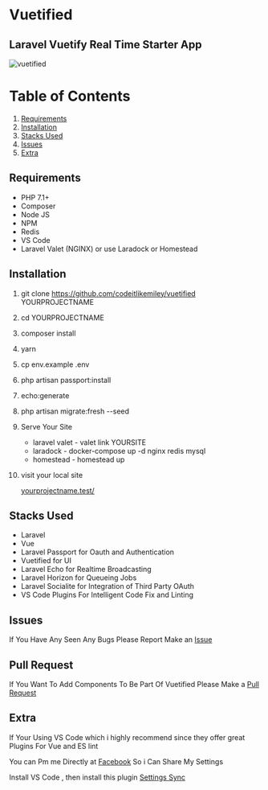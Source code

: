 # Vuetified 
## Laravel Vuetify Real Time Starter App

![vuetified](https://user-images.githubusercontent.com/28816690/34463373-b7649ca8-ee94-11e7-9dbc-a97de8574279.png)

# Table of Contents
1. [Requirements](#requirements)
2. [Installation](#installation)
3. [Stacks Used](#stacks-used)
4. [Issues](#issues)
5. [Extra](#extra)

## Requirements
- PHP 7.1+
- Composer
- Node JS
- NPM
- Redis
- VS Code
- Laravel Valet (NGINX) or use Laradock or Homestead

## Installation
1. git clone https://github.com/codeitlikemiley/vuetified YOURPROJECTNAME
2. cd YOURPROJECTNAME
3. composer install
4. yarn
5. cp env.example .env
6. php artisan passport:install
7. echo:generate
8. php artisan migrate:fresh --seed
9. Serve Your Site
    - laravel valet - valet link YOURSITE
    - laradock - docker-compose up -d nginx redis mysql
    - homestead - homestead up
10. visit your local site

    [yourprojectname.test/](yourprojectname.test)
## Stacks Used
- Laravel 
- Vue
- Laravel Passport for Oauth and Authentication 
- Vuetified for UI
- Laravel Echo for Realtime Broadcasting
- Laravel Horizon for Queueing Jobs
- Laravel Socialite for Integration of Third Party OAuth
- VS Code Plugins For Intelligent Code Fix and Linting


## Issues
If You Have Any Seen Any Bugs Please Report Make an [Issue](https://github.com/codeitlikemiley/vuetified/issues)

## Pull Request
If You Want To Add Components To Be Part Of Vuetified Please Make a [Pull Request](https://github.com/codeitlikemiley/vuetified/pulls)

## Extra
If Your Using VS Code which i highly recommend since they offer great Plugins For Vue and ES lint

You can Pm me Directly at [Facebook](https://www.facebook.com/uriah.san) So i Can Share My Settings 

Install VS Code , then install this plugin [Settings Sync](https://github.com/shanalikhan/code-settings-sync.git)



